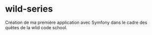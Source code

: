 # wild-series
Création de ma première application avec Symfony dans le cadre des quêtes de la wlid code school.
